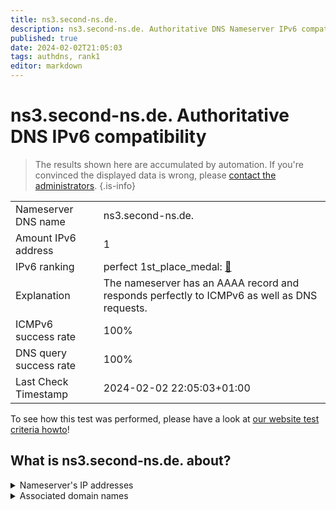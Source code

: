 ```yaml
---
title: ns3.second-ns.de.
description: ns3.second-ns.de. Authoritative DNS Nameserver IPv6 compatibility
published: true
date: 2024-02-02T21:05:03
tags: authdns, rank1
editor: markdown
---
```


# ns3.second-ns.de. Authoritative DNS IPv6 compatibility

> The results shown here are accumulated by automation. If you're convinced the displayed data is wrong, please [contact the administrators](/howto/chat). 
{.is-info}




|   |   |
| - | - |
| Nameserver DNS name | ns3.second-ns.de.
| Amount IPv6 address | 1
| IPv6 ranking | perfect 1st_place_medal: [🔗](/howto/ranking) |
| Explanation | The nameserver has an AAAA record and responds perfectly to ICMPv6 as well as DNS requests. |
| ICMPv6 success rate | 100%|
| DNS query success rate | 100% |
| Last Check Timestamp | 2024-02-02 22:05:03+01:00 |

To see how this test was performed, please have a look at [our website test criteria howto](/howto/testcriteria/authdns)!


## What is ns3.second-ns.de. about?




<details>
<summary>Nameserver's IP addresses</summary>

2001:67c:192c::add:b3

</details>



<details>
<summary>Associated domain names</summary>

www.hetzner.com

</details>

